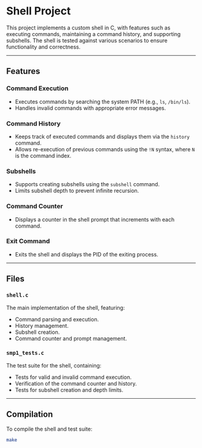 # Shell Project

This project implements a custom shell in C, with features such as executing commands, maintaining a command history, and supporting subshells. The shell is tested against various scenarios to ensure functionality and correctness.

---

## Features

### Command Execution
- Executes commands by searching the system PATH (e.g., `ls`, `/bin/ls`).
- Handles invalid commands with appropriate error messages.

### Command History
- Keeps track of executed commands and displays them via the `history` command.
- Allows re-execution of previous commands using the `!N` syntax, where `N` is the command index.

### Subshells
- Supports creating subshells using the `subshell` command.
- Limits subshell depth to prevent infinite recursion.

### Command Counter
- Displays a counter in the shell prompt that increments with each command.

### Exit Command
- Exits the shell and displays the PID of the exiting process.

---

## Files

### `shell.c`
The main implementation of the shell, featuring:
- Command parsing and execution.
- History management.
- Subshell creation.
- Command counter and prompt management.

### `smp1_tests.c`
The test suite for the shell, containing:
- Tests for valid and invalid command execution.
- Verification of the command counter and history.
- Tests for subshell creation and depth limits.

---

## Compilation

To compile the shell and test suite:
```bash
make

